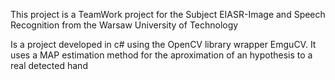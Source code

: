 This project is a TeamWork project for the Subject EIASR-Image and Speech Recognition from the Warsaw University of Technology

Is a project developed in c# using the OpenCV library wrapper EmguCV. It uses a MAP estimation method for the aproximation of an hypothesis to a real detected hand